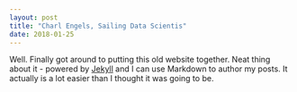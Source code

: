 ```yaml
---
layout: post
title: "Charl Engels, Sailing Data Scientis"
date: 2018-01-25
---
```


Well. Finally got around to putting this old website together. Neat thing about it - powered by [Jekyll](http://jekyllrb.com) and I can use Markdown to author my posts. It actually is a lot easier than I thought it was going to be.

